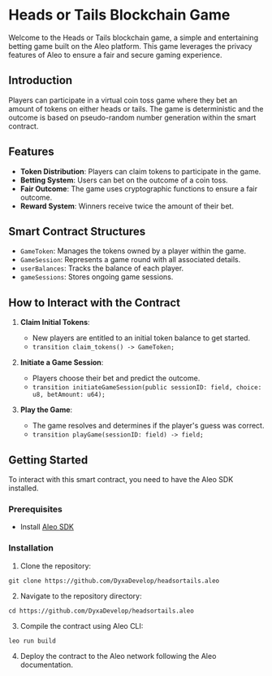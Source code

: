 # Heads or Tails Blockchain Game

Welcome to the Heads or Tails blockchain game, a simple and entertaining betting game built on the Aleo platform. This game leverages the privacy features of Aleo to ensure a fair and secure gaming experience.

## Introduction

Players can participate in a virtual coin toss game where they bet an amount of tokens on either heads or tails. The game is deterministic and the outcome is based on pseudo-random number generation within the smart contract.

## Features

- **Token Distribution**: Players can claim tokens to participate in the game.
- **Betting System**: Users can bet on the outcome of a coin toss.
- **Fair Outcome**: The game uses cryptographic functions to ensure a fair outcome.
- **Reward System**: Winners receive twice the amount of their bet.

## Smart Contract Structures

- `GameToken`: Manages the tokens owned by a player within the game.
- `GameSession`: Represents a game round with all associated details.
- `userBalances`: Tracks the balance of each player.
- `gameSessions`: Stores ongoing game sessions.

## How to Interact with the Contract

1. **Claim Initial Tokens**:

   - New players are entitled to an initial token balance to get started.
   - `transition claim_tokens() -> GameToken;`

2. **Initiate a Game Session**:

   - Players choose their bet and predict the outcome.
   - `transition initiateGameSession(public sessionID: field, choice: u8, betAmount: u64);`

3. **Play the Game**:
   - The game resolves and determines if the player's guess was correct.
   - `transition playGame(sessionID: field) -> field;`

## Getting Started

To interact with this smart contract, you need to have the Aleo SDK installed.

### Prerequisites

- Install [Aleo SDK](https://developer.aleo.org/developer/getting_started/installation)

### Installation

1. Clone the repository:

```shell
git clone https://github.com/DyxaDevelop/headsortails.aleo
```

2. Navigate to the repository directory:

```shell
cd https://github.com/DyxaDevelop/headsortails.aleo
```

3. Compile the contract using Aleo CLI:

```shell
leo run build
```

4. Deploy the contract to the Aleo network following the Aleo documentation.
